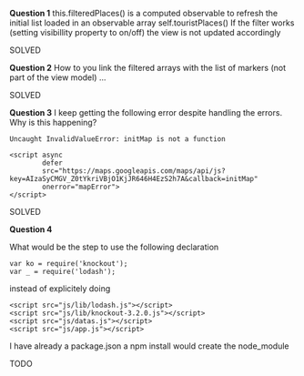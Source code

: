 
**Question 1**
this.filteredPlaces() is a computed observable to refresh the initial list loaded in an observable array self.touristPlaces()
If the filter works (setting visibillity property to on/off) the view is not updated accordingly

SOLVED

**Question 2**
How to you link the filtered arrays with the list of markers (not part of the view model) ...

SOLVED

**Question 3**
I keep getting the following error despite handling the errors. Why is this happening?

```
Uncaught InvalidValueError: initMap is not a function
```

```
<script async
        defer
        src="https://maps.googleapis.com/maps/api/js?key=AIzaSyCMGV_Z0tYkriVBjO1KjJR646H4EzS2h7A&callback=initMap"
        onerror="mapError">
</script>
```
SOLVED


**Question 4**

What would be the step to use the following declaration

```
var ko = require('knockout');
var _ = require('lodash');
```

instead of explicitely doing

```
<script src="js/lib/lodash.js"></script>
<script src="js/lib/knockout-3.2.0.js"></script>
<script src="js/datas.js"></script>
<script src="js/app.js"></script>
```

I have already a package.json
a npm install would create the node_module

TODO

